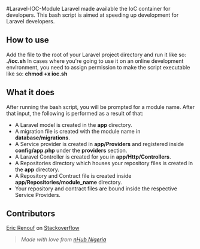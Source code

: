 #Laravel-IOC-Module
Laravel made available the IoC container for developers. This bash script is aimed at speeding up development for Laravel developers.

## How to use
Add the file to the root of your Laravel project directory and  run it like so: **./ioc.sh**
In cases where you're going to use it on an online development environment, you need to assign permission to make the script executable like so: **chmod +x ioc.sh**

## What it does
After running the bash script, you will be prompted for a module name. After that input, the following is performed as a result of that:
- A Laravel model is created in the **app** directory.
- A migration file is created with the module name in **database/migrations**.
- A Service provider is created in **app/Providers** and registered inside **config/app.php** under the **providers** section.
- A Laravel Controller is created for you in **app/Http/Controllers**.
- A Repositories directory which houses your repository files is created in the **app** directory.
- A Repository and Contract file is created inside **app/Repositories/module_name** directory.
- Your repository and contract files are bound inside the respective Service Providers.

## Contributors
[Eric Renouf](http://stackoverflow.com/users/4687135/eric-renouf/) on [Stackoverflow](http://stackoverflow.com/)

> *Made with love from [nHub Nigeria](http://nhubnigeria.com/)*
